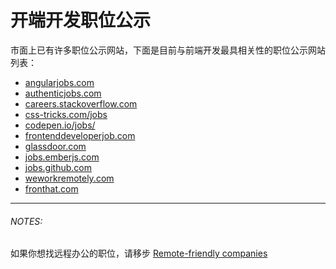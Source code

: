 # 开端开发职位公示

市面上已有许多职位公示网站，下面是目前与前端开发最具相关性的职位公示网站列表：

* [angularjobs.com](http://angularjobs.com/)
* [authenticjobs.com](https://authenticjobs.com/#category=4)
* [careers.stackoverflow.com](http://careers.stackoverflow.com/jobs?searchTerm=front-end)
* [css-tricks.com/jobs](https://css-tricks.com/jobs/)
* [codepen.io/jobs/](http://codepen.io/jobs/)
* [frontenddeveloperjob.com](http://frontenddeveloperjob.com/)
* [glassdoor.com](http://www.glassdoor.com/Job/front-end-developer-jobs-SRCH_KO0,19.htm?jobType=all)
* [jobs.emberjs.com](http://jobs.emberjs.com/)
* [jobs.github.com](https://jobs.github.com/)
* [weworkremotely.com](https://weworkremotely.com/)
* [fronthat.com](https://fronthat.com/)

***

###### NOTES:

如果你想找远程办公的职位，请移步 [Remote-friendly companies](https://github.com/jessicard/remote-jobs)





 






